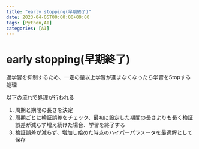 ```yaml
---
title: "early stopping(早期終了)"
date: 2023-04-05T00:00:00+09:00
tags: [Python,AI]
categories: [AI]
---
```

# early stopping(早期終了)

過学習を抑制するため、一定の量以上学習が進まなくなったら学習をStopする処理

以下の流れで処理が行われる
1. 周期と期間の長さを決定
2. 周期ごとに検証誤差をチェック、最初に設定した期間の長さよりも長く検証誤差が減らず増え続けた場合、学習を終了する
3. 検証誤差が減らず、増加し始めた時点のハイパーパラメータを最適解として保存
